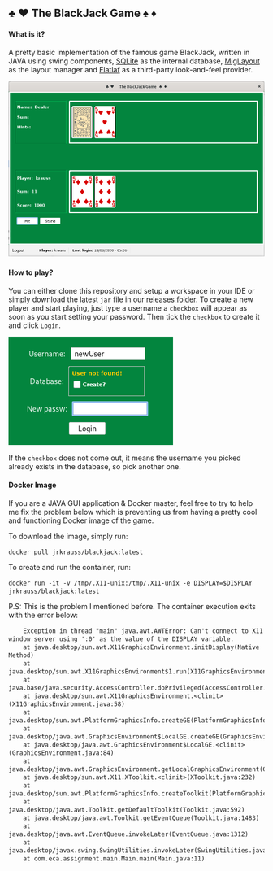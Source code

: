 ## :clubs: :hearts: The BlackJack Game :spades: :diamonds: 

#### What is it?

A pretty basic implementation of the famous game BlackJack, written in JAVA using swing components, [SQLite](https://www.sqlite.org/index.html) as the internal database, [MigLayout](http://www.miglayout.com/) as the layout manager and [Flatlaf](https://www.formdev.com/flatlaf/) as a third-party look-and-feel provider.

![Login_screen](res/bj_game.png)

#### How to play?

You can either clone this repository and setup a workspace in your IDE or simply download the latest `jar` file in our [releases folder](releases/).
To create a new player and start playing, just type a username a `checkbox` will appear as soon as you start setting your password. Then tick the `checkbox` to create it and click `Login`.

![Login_screen](res/checkbox_login.png)

If the `checkbox` does not come out, it means the username you picked already exists in the database, so pick another one.

#### Docker Image

If you are a JAVA GUI application & Docker master, feel free to try to help me fix the problem below which is preventing us from having a pretty cool and functioning Docker image of the game.

To download the image, simply run:

```
docker pull jrkrauss/blackjack:latest
```

To create and run the container, run:  

```
docker run -it -v /tmp/.X11-unix:/tmp/.X11-unix -e DISPLAY=$DISPLAY jrkrauss/blackjack:latest
```

P.S: This is the problem I mentioned before. The container execution exits with the error below:

```	No protocol specified
	Exception in thread "main" java.awt.AWTError: Can't connect to X11 window server using ':0' as the value of the DISPLAY variable.
	at java.desktop/sun.awt.X11GraphicsEnvironment.initDisplay(Native Method)
	at java.desktop/sun.awt.X11GraphicsEnvironment$1.run(X11GraphicsEnvironment.java:99)
	at java.base/java.security.AccessController.doPrivileged(AccessController.java:312)
	at java.desktop/sun.awt.X11GraphicsEnvironment.<clinit>(X11GraphicsEnvironment.java:58)
	at java.desktop/sun.awt.PlatformGraphicsInfo.createGE(PlatformGraphicsInfo.java:36)
	at java.desktop/java.awt.GraphicsEnvironment$LocalGE.createGE(GraphicsEnvironment.java:93)
	at java.desktop/java.awt.GraphicsEnvironment$LocalGE.<clinit>(GraphicsEnvironment.java:84)
	at java.desktop/java.awt.GraphicsEnvironment.getLocalGraphicsEnvironment(GraphicsEnvironment.java:106)
	at java.desktop/sun.awt.X11.XToolkit.<clinit>(XToolkit.java:232)
	at java.desktop/sun.awt.PlatformGraphicsInfo.createToolkit(PlatformGraphicsInfo.java:40)
	at java.desktop/java.awt.Toolkit.getDefaultToolkit(Toolkit.java:592)
	at java.desktop/java.awt.Toolkit.getEventQueue(Toolkit.java:1483)
	at java.desktop/java.awt.EventQueue.invokeLater(EventQueue.java:1312)
	at java.desktop/javax.swing.SwingUtilities.invokeLater(SwingUtilities.java:1421)
	at com.eca.assignment.main.Main.main(Main.java:11)
```